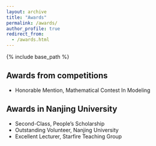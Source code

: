 ```yaml
---
layout: archive
title: "Awards"
permalink: /awards/
author_profile: true
redirect_from:
  - /awards.html
---
```


{% include base_path %}

## Awards from competitions
* Honorable Mention, Mathematical Contest In Modeling

## Awards in Nanjing University
* Second-Class, People’s Scholarship<br>
* Outstanding Volunteer, Nanjing University<br>
* Excellent Lecturer, Starfire Teaching Group<br>


